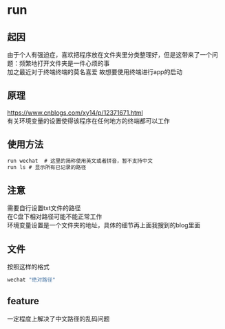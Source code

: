 # run
## 起因
由于个人有强迫症，喜欢把程序放在文件夹里分类整理好，但是这带来了一个问题：频繁地打开文件夹是一件心烦的事  
加之最近对于终端终端的莫名喜爱
故想要使用终端进行app的启动
## 原理
https://www.cnblogs.com/xy14/p/12371671.html  
有关环境变量的设置使得该程序在任何地方的终端都可以工作
## 使用方法
```cmd
run wechat  # 这里的简称使用英文或者拼音，暂不支持中文
run ls # 显示所有已记录的路径
```
## 注意
需要自行设置txt文件的路径  
在C盘下相对路径可能不能正常工作  
环境变量设置是一个文件夹的地址，具体的细节再上面我搜到的blog里面  

## 文件
按照这样的格式  

```cmd
wechat "绝对路径"
```

## feature
一定程度上解决了中文路径的乱码问题

